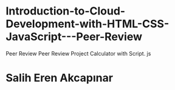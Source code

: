 # Introduction-to-Cloud-Development-with-HTML-CSS-JavaScript---Peer-Review
Peer Review
Peer Review Project Calculator with Script. js
# Salih Eren Akcapınar
